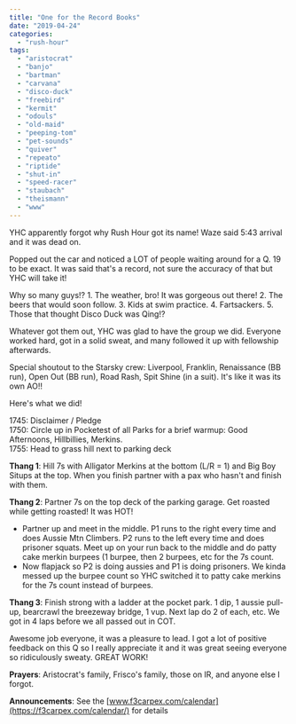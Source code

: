 ```yaml
---
title: "One for the Record Books"
date: "2019-04-24"
categories: 
  - "rush-hour"
tags: 
  - "aristocrat"
  - "banjo"
  - "bartman"
  - "carvana"
  - "disco-duck"
  - "freebird"
  - "kermit"
  - "odouls"
  - "old-maid"
  - "peeping-tom"
  - "pet-sounds"
  - "quiver"
  - "repeato"
  - "riptide"
  - "shut-in"
  - "speed-racer"
  - "staubach"
  - "theismann"
  - "www"
---
```


YHC apparently forgot why Rush Hour got its name! Waze said 5:43 arrival and it was dead on.

Popped out the car and noticed a LOT of people waiting around for a Q. 19 to be exact. It was said that's a record, not sure the accuracy of that but YHC will take it!

Why so many guys!? 1. The weather, bro! It was gorgeous out there! 2. The beers that would soon follow. 3. Kids at swim practice. 4. Fartsackers. 5. Those that thought Disco Duck was Qing!?

Whatever got them out, YHC was glad to have the group we did. Everyone worked hard, got in a solid sweat, and many followed it up with fellowship afterwards.

Special shoutout to the Starsky crew: Liverpool, Franklin, Renaissance (BB run), Open Out (BB run), Road Rash, Spit Shine (in a suit). It's like it was its own AO!!

Here's what we did!

1745: Disclaimer / Pledge  
1750: Circle up in Pocketest of all Parks for a brief warmup: Good Afternoons, Hillbillies, Merkins.  
1755: Head to grass hill next to parking deck

**Thang 1**: Hill 7s with Alligator Merkins at the bottom (L/R = 1) and Big Boy Situps at the top. When you finish partner with a pax who hasn't and finish with them.

**Thang 2**: Partner 7s on the top deck of the parking garage. Get roasted while getting roasted! It was HOT!

- Partner up and meet in the middle. P1 runs to the right every time and does Aussie Mtn Climbers. P2 runs to the left every time and does prisoner squats. Meet up on your run back to the middle and do patty cake merkin burpees (1 burpee, then 2 burpees, etc for the 7s count.
- Now flapjack so P2 is doing aussies and P1 is doing prisoners. We kinda messed up the burpee count so YHC switched it to patty cake merkins for the 7s count instead of burpees.

**Thang 3**: Finish strong with a ladder at the pocket park. 1 dip, 1 aussie pull-up, bearcrawl the breezeway bridge, 1 vup. Next lap do 2 of each, etc. We got in 4 laps before we all passed out in COT.

Awesome job everyone, it was a pleasure to lead. I got a lot of positive feedback on this Q so I really appreciate it and it was great seeing everyone so ridiculously sweaty. GREAT WORK!

**Prayers**: Aristocrat's family, Frisco's family, those on IR, and anyone else I forgot.

**Announcements**: See the [www.f3carpex.com/calendar](https://f3carpex.com/calendar/) for details
